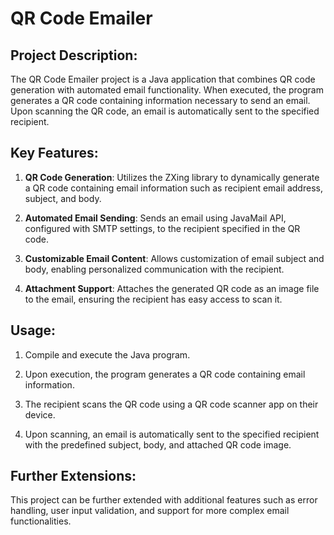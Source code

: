 # QR Code Emailer

## Project Description:

The QR Code Emailer project is a Java application that combines QR code generation with automated email functionality. When executed, the program generates a QR code containing information necessary to send an email. Upon scanning the QR code, an email is automatically sent to the specified recipient.

## Key Features:

1. **QR Code Generation**: Utilizes the ZXing library to dynamically generate a QR code containing email information such as recipient email address, subject, and body.

2. **Automated Email Sending**: Sends an email using JavaMail API, configured with SMTP settings, to the recipient specified in the QR code.

3. **Customizable Email Content**: Allows customization of email subject and body, enabling personalized communication with the recipient.

4. **Attachment Support**: Attaches the generated QR code as an image file to the email, ensuring the recipient has easy access to scan it.

## Usage:

1. Compile and execute the Java program.

2. Upon execution, the program generates a QR code containing email information.

3. The recipient scans the QR code using a QR code scanner app on their device.

4. Upon scanning, an email is automatically sent to the specified recipient with the predefined subject, body, and attached QR code image.

## Further Extensions:

This project can be further extended with additional features such as error handling, user input validation, and support for more complex email functionalities.
